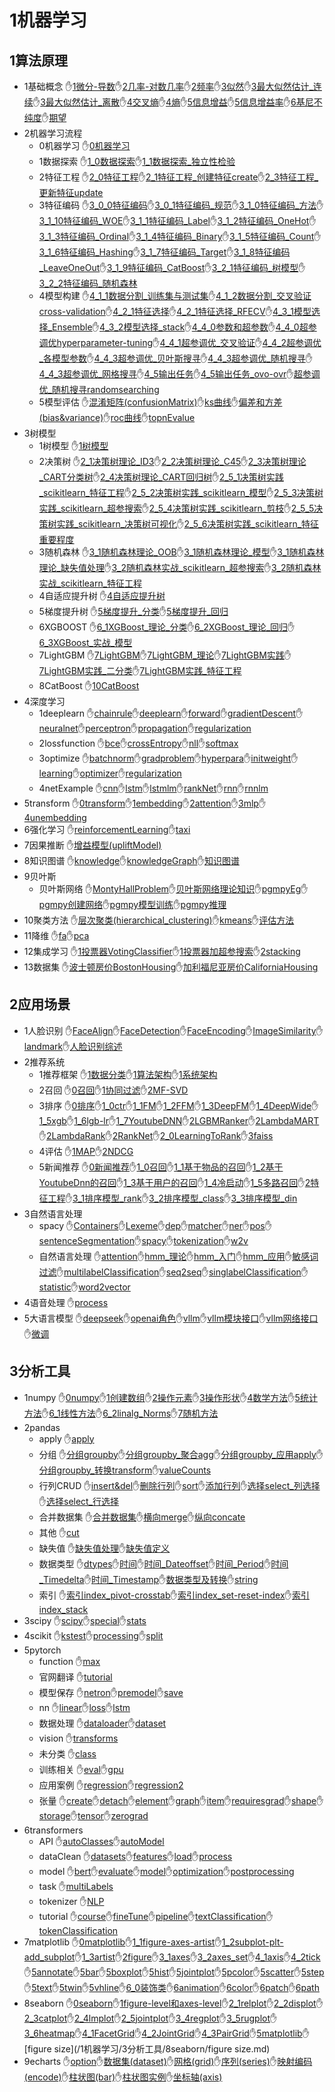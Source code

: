 # 1机器学习
## 1算法原理
- 1基础概念 ✋[1微分-导数](/1机器学习/1算法原理/1基础概念/1微分-导数.md)✋[2几率-对数几率](/1机器学习/1算法原理/1基础概念/2几率-对数几率.md)✋[2频率](/1机器学习/1算法原理/1基础概念/2频率.md)✋[3似然](/1机器学习/1算法原理/1基础概念/3似然.md)✋[3最大似然估计_连续](/1机器学习/1算法原理/1基础概念/3最大似然估计_连续.md)✋[3最大似然估计_离散](/1机器学习/1算法原理/1基础概念/3最大似然估计_离散.md)✋[4交叉熵](/1机器学习/1算法原理/1基础概念/4交叉熵.md)✋[4熵](/1机器学习/1算法原理/1基础概念/4熵.md)✋[5信息增益](/1机器学习/1算法原理/1基础概念/5信息增益.md)✋[5信息增益率](/1机器学习/1算法原理/1基础概念/5信息增益率.md)✋[6基尼不纯度](/1机器学习/1算法原理/1基础概念/6基尼不纯度.md)✋[期望](/1机器学习/1算法原理/1基础概念/期望.md)
- 2机器学习流程
	- 0机器学习 ✋[0机器学习](/1机器学习/1算法原理/2机器学习流程/0机器学习/0机器学习.md)
	- 1数据探索 ✋[1_0数据探索](/1机器学习/1算法原理/2机器学习流程/1数据探索/1_0数据探索.md)✋[1_1数据探索_独立性检验](/1机器学习/1算法原理/2机器学习流程/1数据探索/1_1数据探索_独立性检验.md)
	- 2特征工程 ✋[2_0特征工程](/1机器学习/1算法原理/2机器学习流程/2特征工程/2_0特征工程.md)✋[2_1特征工程_创建特征create](/1机器学习/1算法原理/2机器学习流程/2特征工程/2_1特征工程_创建特征create.md)✋[2_3特征工程_更新特征update](/1机器学习/1算法原理/2机器学习流程/2特征工程/2_3特征工程_更新特征update.md)
	- 3特征编码 ✋[3_0_0特征编码](/1机器学习/1算法原理/2机器学习流程/3特征编码/3_0_0特征编码.md)✋[3_0_1特征编码_规范](/1机器学习/1算法原理/2机器学习流程/3特征编码/3_0_1特征编码_规范.md)✋[3_1_0特征编码_方法](/1机器学习/1算法原理/2机器学习流程/3特征编码/3_1_0特征编码_方法.md)✋[3_1_10特征编码_WOE](/1机器学习/1算法原理/2机器学习流程/3特征编码/3_1_10特征编码_WOE.md)✋[3_1_1特征编码_Label](/1机器学习/1算法原理/2机器学习流程/3特征编码/3_1_1特征编码_Label.md)✋[3_1_2特征编码_OneHot](/1机器学习/1算法原理/2机器学习流程/3特征编码/3_1_2特征编码_OneHot.md)✋[3_1_3特征编码_Ordinal](/1机器学习/1算法原理/2机器学习流程/3特征编码/3_1_3特征编码_Ordinal.md)✋[3_1_4特征编码_Binary](/1机器学习/1算法原理/2机器学习流程/3特征编码/3_1_4特征编码_Binary.md)✋[3_1_5特征编码_Count](/1机器学习/1算法原理/2机器学习流程/3特征编码/3_1_5特征编码_Count.md)✋[3_1_6特征编码_Hashing](/1机器学习/1算法原理/2机器学习流程/3特征编码/3_1_6特征编码_Hashing.md)✋[3_1_7特征编码_Target](/1机器学习/1算法原理/2机器学习流程/3特征编码/3_1_7特征编码_Target.md)✋[3_1_8特征编码_LeaveOneOut](/1机器学习/1算法原理/2机器学习流程/3特征编码/3_1_8特征编码_LeaveOneOut.md)✋[3_1_9特征编码_CatBoost](/1机器学习/1算法原理/2机器学习流程/3特征编码/3_1_9特征编码_CatBoost.md)✋[3_2_1特征编码_树模型](/1机器学习/1算法原理/2机器学习流程/3特征编码/3_2_1特征编码_树模型.md)✋[3_2_2特征编码_随机森林](/1机器学习/1算法原理/2机器学习流程/3特征编码/3_2_2特征编码_随机森林.md)
	- 4模型构建 ✋[4_1_1数据分割_训练集与测试集](/1机器学习/1算法原理/2机器学习流程/4模型构建/4_1_1数据分割_训练集与测试集.md)✋[4_1_2数据分割_交叉验证cross-validation](/1机器学习/1算法原理/2机器学习流程/4模型构建/4_1_2数据分割_交叉验证cross-validation.md)✋[4_2_1特征选择](/1机器学习/1算法原理/2机器学习流程/4模型构建/4_2_1特征选择.md)✋[4_2_1特征选择_RFECV](/1机器学习/1算法原理/2机器学习流程/4模型构建/4_2_1特征选择_RFECV.md)✋[4_3_1模型选择_Ensemble](/1机器学习/1算法原理/2机器学习流程/4模型构建/4_3_1模型选择_Ensemble.md)✋[4_3_2模型选择_stack](/1机器学习/1算法原理/2机器学习流程/4模型构建/4_3_2模型选择_stack.md)✋[4_4_0参数和超参数](/1机器学习/1算法原理/2机器学习流程/4模型构建/4_4_0参数和超参数.md)✋[4_4_0超参调优hyperparameter-tuning](/1机器学习/1算法原理/2机器学习流程/4模型构建/4_4_0超参调优hyperparameter-tuning.md)✋[4_4_1超参调优_交叉验证](/1机器学习/1算法原理/2机器学习流程/4模型构建/4_4_1超参调优_交叉验证.md)✋[4_4_2超参调优_各模型参数](/1机器学习/1算法原理/2机器学习流程/4模型构建/4_4_2超参调优_各模型参数.md)✋[4_4_3超参调优_贝叶斯搜寻](/1机器学习/1算法原理/2机器学习流程/4模型构建/4_4_3超参调优_贝叶斯搜寻.md)✋[4_4_3超参调优_随机搜寻](/1机器学习/1算法原理/2机器学习流程/4模型构建/4_4_3超参调优_随机搜寻.md)✋[4_4_3超参调优_网格搜寻](/1机器学习/1算法原理/2机器学习流程/4模型构建/4_4_3超参调优_网格搜寻.md)✋[4_5输出任务](/1机器学习/1算法原理/2机器学习流程/4模型构建/4_5输出任务.md)✋[4_5输出任务_ovo-ovr](/1机器学习/1算法原理/2机器学习流程/4模型构建/4_5输出任务_ovo-ovr.md)✋[超参调优_随机搜寻randomsearching](/1机器学习/1算法原理/2机器学习流程/4模型构建/超参调优_随机搜寻randomsearching.md)
	- 5模型评估 ✋[混淆矩阵(confusionMatrix)](/1机器学习/1算法原理/2机器学习流程/5模型评估/混淆矩阵(confusionMatrix).md)✋[ks曲线](/1机器学习/1算法原理/2机器学习流程/5模型评估/ks曲线.md)✋[偏差和方差(bias&variance)](/1机器学习/1算法原理/2机器学习流程/5模型评估/偏差和方差(bias&variance).md)✋[roc曲线](/1机器学习/1算法原理/2机器学习流程/5模型评估/roc曲线.md)✋[topnEvalue](/1机器学习/1算法原理/2机器学习流程/5模型评估/topnEvalue.md)
- 3树模型
	- 1树模型 ✋[1树模型](/1机器学习/1算法原理/3树模型/1树模型/1树模型.md)
	- 2决策树 ✋[2_1决策树理论_ID3](/1机器学习/1算法原理/3树模型/2决策树/2_1决策树理论_ID3.md)✋[2_2决策树理论_C45](/1机器学习/1算法原理/3树模型/2决策树/2_2决策树理论_C45.md)✋[2_3决策树理论_CART分类树](/1机器学习/1算法原理/3树模型/2决策树/2_3决策树理论_CART分类树.md)✋[2_4决策树理论_CART回归树](/1机器学习/1算法原理/3树模型/2决策树/2_4决策树理论_CART回归树.md)✋[2_5_1决策树实践_scikitlearn_特征工程](/1机器学习/1算法原理/3树模型/2决策树/2_5_1决策树实践_scikitlearn_特征工程.md)✋[2_5_2决策树实践_scikitlearn_模型](/1机器学习/1算法原理/3树模型/2决策树/2_5_2决策树实践_scikitlearn_模型.md)✋[2_5_3决策树实践_scikitlearn_超参搜索](/1机器学习/1算法原理/3树模型/2决策树/2_5_3决策树实践_scikitlearn_超参搜索.md)✋[2_5_4决策树实践_scikitlearn_剪枝](/1机器学习/1算法原理/3树模型/2决策树/2_5_4决策树实践_scikitlearn_剪枝.md)✋[2_5_5决策树实践_scikitlearn_决策树可视化](/1机器学习/1算法原理/3树模型/2决策树/2_5_5决策树实践_scikitlearn_决策树可视化.md)✋[2_5_6决策树实践_scikitlearn_特征重要程度](/1机器学习/1算法原理/3树模型/2决策树/2_5_6决策树实践_scikitlearn_特征重要程度.md)
	- 3随机森林 ✋[3_1随机森林理论_OOB](/1机器学习/1算法原理/3树模型/3随机森林/3_1随机森林理论_OOB.md)✋[3_1随机森林理论_模型](/1机器学习/1算法原理/3树模型/3随机森林/3_1随机森林理论_模型.md)✋[3_1随机森林理论_缺失值处理](/1机器学习/1算法原理/3树模型/3随机森林/3_1随机森林理论_缺失值处理.md)✋[3_2随机森林实战_scikitlearn_超参搜索](/1机器学习/1算法原理/3树模型/3随机森林/3_2随机森林实战_scikitlearn_超参搜索.md)✋[3_2随机森林实战_scikitlearn_特征工程](/1机器学习/1算法原理/3树模型/3随机森林/3_2随机森林实战_scikitlearn_特征工程.md)
	- 4自适应提升树 ✋[4自适应提升树](/1机器学习/1算法原理/3树模型/4自适应提升树/4自适应提升树.md)
	- 5梯度提升树 ✋[5梯度提升_分类](/1机器学习/1算法原理/3树模型/5梯度提升树/5梯度提升_分类.md)✋[5梯度提升_回归](/1机器学习/1算法原理/3树模型/5梯度提升树/5梯度提升_回归.md)
	- 6XGBOOST ✋[6_1XGBoost_理论_分类](/1机器学习/1算法原理/3树模型/6XGBOOST/6_1XGBoost_理论_分类.md)✋[6_2XGBoost_理论_回归](/1机器学习/1算法原理/3树模型/6XGBOOST/6_2XGBoost_理论_回归.md)✋[6_3XGBoost_实战_模型](/1机器学习/1算法原理/3树模型/6XGBOOST/6_3XGBoost_实战_模型.md)
	- 7LightGBM ✋[7LightGBM](/1机器学习/1算法原理/3树模型/7LightGBM/7LightGBM.md)✋[7LightGBM_理论](/1机器学习/1算法原理/3树模型/7LightGBM/7LightGBM_理论.md)✋[7LightGBM实践](/1机器学习/1算法原理/3树模型/7LightGBM/7LightGBM实践.md)✋[7LightGBM实践_二分类](/1机器学习/1算法原理/3树模型/7LightGBM/7LightGBM实践_二分类.md)✋[7LightGBM实践_特征工程](/1机器学习/1算法原理/3树模型/7LightGBM/7LightGBM实践_特征工程.md)
	- 8CatBoost ✋[10CatBoost](/1机器学习/1算法原理/3树模型/8CatBoost/10CatBoost.md)
- 4深度学习
	- 1deeplearn ✋[chainrule](/1机器学习/1算法原理/4深度学习/1deeplearn/chainrule.md)✋[deeplearn](/1机器学习/1算法原理/4深度学习/1deeplearn/deeplearn.md)✋[forward](/1机器学习/1算法原理/4深度学习/1deeplearn/forward.md)✋[gradientDescent](/1机器学习/1算法原理/4深度学习/1deeplearn/gradientDescent.md)✋[neuralnet](/1机器学习/1算法原理/4深度学习/1deeplearn/neuralnet.md)✋[perceptron](/1机器学习/1算法原理/4深度学习/1deeplearn/perceptron.md)✋[propagation](/1机器学习/1算法原理/4深度学习/1deeplearn/propagation.md)✋[regularization](/1机器学习/1算法原理/4深度学习/1deeplearn/regularization.md)
	- 2lossfunction ✋[bce](/1机器学习/1算法原理/4深度学习/2lossfunction/bce.md)✋[crossEntropy](/1机器学习/1算法原理/4深度学习/2lossfunction/crossEntropy.md)✋[nll](/1机器学习/1算法原理/4深度学习/2lossfunction/nll.md)✋[softmax](/1机器学习/1算法原理/4深度学习/2lossfunction/softmax.md)
	- 3optimize ✋[batchnorm](/1机器学习/1算法原理/4深度学习/3optimize/batchnorm.md)✋[gradproblem](/1机器学习/1算法原理/4深度学习/3optimize/gradproblem.md)✋[hyperpara](/1机器学习/1算法原理/4深度学习/3optimize/hyperpara.md)✋[initweight](/1机器学习/1算法原理/4深度学习/3optimize/initweight.md)✋[learning](/1机器学习/1算法原理/4深度学习/3optimize/learning.md)✋[optimizer](/1机器学习/1算法原理/4深度学习/3optimize/optimizer.md)✋[regularization](/1机器学习/1算法原理/4深度学习/3optimize/regularization.md)
	- 4netExample ✋[cnn](/1机器学习/1算法原理/4深度学习/4netExample/cnn.md)✋[lstm](/1机器学习/1算法原理/4深度学习/4netExample/lstm.md)✋[lstmlm](/1机器学习/1算法原理/4深度学习/4netExample/lstmlm.md)✋[rankNet](/1机器学习/1算法原理/4深度学习/4netExample/rankNet.md)✋[rnn](/1机器学习/1算法原理/4深度学习/4netExample/rnn.md)✋[rnnlm](/1机器学习/1算法原理/4深度学习/4netExample/rnnlm.md)
- 5transform ✋[0transform](/1机器学习/1算法原理/5transform/0transform.md)✋[1embedding](/1机器学习/1算法原理/5transform/1embedding.md)✋[2attention](/1机器学习/1算法原理/5transform/2attention.md)✋[3mlp](/1机器学习/1算法原理/5transform/3mlp.md)✋[4unembedding](/1机器学习/1算法原理/5transform/4unembedding.md)
- 6强化学习 ✋[reinforcementLearning](/1机器学习/1算法原理/6强化学习/reinforcementLearning.md)✋[taxi](/1机器学习/1算法原理/6强化学习/taxi.md)
- 7因果推断 ✋[增益模型(upliftModel)](/1机器学习/1算法原理/7因果推断/增益模型(upliftModel).md)
- 8知识图谱 ✋[knowledge](/1机器学习/1算法原理/8知识图谱/knowledge.md)✋[knowledgeGraph](/1机器学习/1算法原理/8知识图谱/knowledgeGraph.md)✋[知识图谱](/1机器学习/1算法原理/8知识图谱/知识图谱.md)
- 9贝叶斯
	- 贝叶斯网络 ✋[MontyHallProblem](/1机器学习/1算法原理/9贝叶斯/贝叶斯网络/MontyHallProblem.md)✋[贝叶斯网络理论知识](/1机器学习/1算法原理/9贝叶斯/贝叶斯网络/贝叶斯网络理论知识.md)✋[pgmpyEg](/1机器学习/1算法原理/9贝叶斯/贝叶斯网络/pgmpyEg.md)✋[pgmpy创建网络](/1机器学习/1算法原理/9贝叶斯/贝叶斯网络/pgmpy创建网络.md)✋[pgmpy模型训练](/1机器学习/1算法原理/9贝叶斯/贝叶斯网络/pgmpy模型训练.md)✋[pgmpy推理](/1机器学习/1算法原理/9贝叶斯/贝叶斯网络/pgmpy推理.md)
- 10聚类方法 ✋[层次聚类(hierarchical_clustering)](/1机器学习/1算法原理/10聚类方法/层次聚类(hierarchical_clustering).md)✋[kmeans](/1机器学习/1算法原理/10聚类方法/kmeans.md)✋[评估方法](/1机器学习/1算法原理/10聚类方法/评估方法.md)
- 11降维 ✋[fa](/1机器学习/1算法原理/11降维/fa.md)✋[pca](/1机器学习/1算法原理/11降维/pca.md)
- 12集成学习 ✋[1投票器VotingClassifier](/1机器学习/1算法原理/12集成学习/1投票器VotingClassifier.md)✋[1投票器加超参搜索](/1机器学习/1算法原理/12集成学习/1投票器加超参搜索.md)✋[2stacking](/1机器学习/1算法原理/12集成学习/2stacking.md)
- 13数据集 ✋[波士顿房价BostonHousing](/1机器学习/1算法原理/13数据集/波士顿房价BostonHousing.md)✋[加利福尼亚房价CaliforniaHousing](/1机器学习/1算法原理/13数据集/加利福尼亚房价CaliforniaHousing.md)
## 2应用场景
- 1人脸识别 ✋[FaceAlign](/1机器学习/2应用场景/1人脸识别/FaceAlign.md)✋[FaceDetection](/1机器学习/2应用场景/1人脸识别/FaceDetection.md)✋[FaceEncoding](/1机器学习/2应用场景/1人脸识别/FaceEncoding.md)✋[ImageSimilarity](/1机器学习/2应用场景/1人脸识别/ImageSimilarity.md)✋[landmark](/1机器学习/2应用场景/1人脸识别/landmark.md)✋[人脸识别综述](/1机器学习/2应用场景/1人脸识别/人脸识别综述.md)
- 2推荐系统
	- 1推荐框架 ✋[1数据分类](/1机器学习/2应用场景/2推荐系统/1推荐框架/1数据分类.md)✋[1算法架构](/1机器学习/2应用场景/2推荐系统/1推荐框架/1算法架构.md)✋[1系统架构](/1机器学习/2应用场景/2推荐系统/1推荐框架/1系统架构.md)
	- 2召回 ✋[0召回](/1机器学习/2应用场景/2推荐系统/2召回/0召回.md)✋[1协同过滤](/1机器学习/2应用场景/2推荐系统/2召回/1协同过滤.md)✋[2MF-SVD](/1机器学习/2应用场景/2推荐系统/2召回/2MF-SVD.md)
	- 3排序 ✋[0排序](/1机器学习/2应用场景/2推荐系统/3排序/0排序.md)✋[1_0ctr](/1机器学习/2应用场景/2推荐系统/3排序/1_0ctr.md)✋[1_1FM](/1机器学习/2应用场景/2推荐系统/3排序/1_1FM.md)✋[1_2FFM](/1机器学习/2应用场景/2推荐系统/3排序/1_2FFM.md)✋[1_3DeepFM](/1机器学习/2应用场景/2推荐系统/3排序/1_3DeepFM.md)✋[1_4DeepWide](/1机器学习/2应用场景/2推荐系统/3排序/1_4DeepWide.md)✋[1_5xgb](/1机器学习/2应用场景/2推荐系统/3排序/1_5xgb.md)✋[1_6lgb-lr](/1机器学习/2应用场景/2推荐系统/3排序/1_6lgb-lr.md)✋[1_7YoutubeDNN](/1机器学习/2应用场景/2推荐系统/3排序/1_7YoutubeDNN.md)✋[2LGBMRanker](/1机器学习/2应用场景/2推荐系统/3排序/2LGBMRanker.md)✋[2LambdaMART](/1机器学习/2应用场景/2推荐系统/3排序/2LambdaMART.md)✋[2LambdaRank](/1机器学习/2应用场景/2推荐系统/3排序/2LambdaRank.md)✋[2RankNet](/1机器学习/2应用场景/2推荐系统/3排序/2RankNet.md)✋[2_0LearningToRank](/1机器学习/2应用场景/2推荐系统/3排序/2_0LearningToRank.md)✋[3faiss](/1机器学习/2应用场景/2推荐系统/3排序/3faiss.md)
	- 4评估 ✋[1MAP](/1机器学习/2应用场景/2推荐系统/4评估/1MAP.md)✋[2NDCG](/1机器学习/2应用场景/2推荐系统/4评估/2NDCG.md)
	- 5新闻推荐 ✋[0新闻推荐](/1机器学习/2应用场景/2推荐系统/5新闻推荐/0新闻推荐.md)✋[1_0召回](/1机器学习/2应用场景/2推荐系统/5新闻推荐/1_0召回.md)✋[1_1基于物品的召回](/1机器学习/2应用场景/2推荐系统/5新闻推荐/1_1基于物品的召回.md)✋[1_2基于YoutubeDnn的召回](/1机器学习/2应用场景/2推荐系统/5新闻推荐/1_2基于YoutubeDnn的召回.md)✋[1_3基于用户的召回](/1机器学习/2应用场景/2推荐系统/5新闻推荐/1_3基于用户的召回.md)✋[1_4冷启动](/1机器学习/2应用场景/2推荐系统/5新闻推荐/1_4冷启动.md)✋[1_5多路召回](/1机器学习/2应用场景/2推荐系统/5新闻推荐/1_5多路召回.md)✋[2特征工程](/1机器学习/2应用场景/2推荐系统/5新闻推荐/2特征工程.md)✋[3_1排序模型_rank](/1机器学习/2应用场景/2推荐系统/5新闻推荐/3_1排序模型_rank.md)✋[3_2排序模型_class](/1机器学习/2应用场景/2推荐系统/5新闻推荐/3_2排序模型_class.md)✋[3_3排序模型_din](/1机器学习/2应用场景/2推荐系统/5新闻推荐/3_3排序模型_din.md)
- 3自然语言处理
	- spacy ✋[Containers](/1机器学习/2应用场景/3自然语言处理/spacy/Containers.md)✋[Lexeme](/1机器学习/2应用场景/3自然语言处理/spacy/Lexeme.md)✋[dep](/1机器学习/2应用场景/3自然语言处理/spacy/dep.md)✋[matcher](/1机器学习/2应用场景/3自然语言处理/spacy/matcher.md)✋[ner](/1机器学习/2应用场景/3自然语言处理/spacy/ner.md)✋[pos](/1机器学习/2应用场景/3自然语言处理/spacy/pos.md)✋[sentenceSegmentation](/1机器学习/2应用场景/3自然语言处理/spacy/sentenceSegmentation.md)✋[spacy](/1机器学习/2应用场景/3自然语言处理/spacy/spacy.md)✋[tokenization](/1机器学习/2应用场景/3自然语言处理/spacy/tokenization.md)✋[w2v](/1机器学习/2应用场景/3自然语言处理/spacy/w2v.md)
	- 自然语言处理 ✋[attention](/1机器学习/2应用场景/3自然语言处理/自然语言处理/attention.md)✋[hmm_理论](/1机器学习/2应用场景/3自然语言处理/自然语言处理/hmm_理论.md)✋[hmm_入门](/1机器学习/2应用场景/3自然语言处理/自然语言处理/hmm_入门.md)✋[hmm_应用](/1机器学习/2应用场景/3自然语言处理/自然语言处理/hmm_应用.md)✋[敏感词过滤](/1机器学习/2应用场景/3自然语言处理/自然语言处理/敏感词过滤.md)✋[multilabelClassification](/1机器学习/2应用场景/3自然语言处理/自然语言处理/multilabelClassification.md)✋[seq2seq](/1机器学习/2应用场景/3自然语言处理/自然语言处理/seq2seq.md)✋[singlabelClassification](/1机器学习/2应用场景/3自然语言处理/自然语言处理/singlabelClassification.md)✋[statistic](/1机器学习/2应用场景/3自然语言处理/自然语言处理/statistic.md)✋[word2vector](/1机器学习/2应用场景/3自然语言处理/自然语言处理/word2vector.md)
- 4语音处理 ✋[process](/1机器学习/2应用场景/4语音处理/process.md)
- 5大语言模型 ✋[deepseek](/1机器学习/2应用场景/5大语言模型/deepseek.md)✋[openai角色](/1机器学习/2应用场景/5大语言模型/openai角色.md)✋[vllm](/1机器学习/2应用场景/5大语言模型/vllm.md)✋[vllm模块接口](/1机器学习/2应用场景/5大语言模型/vllm模块接口.md)✋[vllm网络接口](/1机器学习/2应用场景/5大语言模型/vllm网络接口.md)✋[微调](/1机器学习/2应用场景/5大语言模型/微调.md)
## 3分析工具
- 1numpy ✋[0numpy](/1机器学习/3分析工具/1numpy/0numpy.md)✋[1创建数组](/1机器学习/3分析工具/1numpy/1创建数组.md)✋[2操作元素](/1机器学习/3分析工具/1numpy/2操作元素.md)✋[3操作形状](/1机器学习/3分析工具/1numpy/3操作形状.md)✋[4数学方法](/1机器学习/3分析工具/1numpy/4数学方法.md)✋[5统计方法](/1机器学习/3分析工具/1numpy/5统计方法.md)✋[6_1线性方法](/1机器学习/3分析工具/1numpy/6_1线性方法.md)✋[6_2linalg_Norms](/1机器学习/3分析工具/1numpy/6_2linalg_Norms.md)✋[7随机方法](/1机器学习/3分析工具/1numpy/7随机方法.md)
- 2pandas
	- apply ✋[apply](/1机器学习/3分析工具/2pandas/apply/apply.md)
	- 分组 ✋[分组groupby](/1机器学习/3分析工具/2pandas/分组/分组groupby.md)✋[分组groupby_聚合agg](/1机器学习/3分析工具/2pandas/分组/分组groupby_聚合agg.md)✋[分组groupby_应用apply](/1机器学习/3分析工具/2pandas/分组/分组groupby_应用apply.md)✋[分组groupby_转换transform](/1机器学习/3分析工具/2pandas/分组/分组groupby_转换transform.md)✋[valueCounts](/1机器学习/3分析工具/2pandas/分组/valueCounts.md)
	- 行列CRUD ✋[insert&del](/1机器学习/3分析工具/2pandas/行列CRUD/insert&del.md)✋[删除行列](/1机器学习/3分析工具/2pandas/行列CRUD/删除行列.md)✋[sort](/1机器学习/3分析工具/2pandas/行列CRUD/sort.md)✋[添加行列](/1机器学习/3分析工具/2pandas/行列CRUD/添加行列.md)✋[选择select_列选择](/1机器学习/3分析工具/2pandas/行列CRUD/选择select_列选择.md)✋[选择select_行选择](/1机器学习/3分析工具/2pandas/行列CRUD/选择select_行选择.md)
	- 合并数据集 ✋[合并数据集](/1机器学习/3分析工具/2pandas/合并数据集/合并数据集.md)✋[横向merge](/1机器学习/3分析工具/2pandas/合并数据集/横向merge.md)✋[纵向concate](/1机器学习/3分析工具/2pandas/合并数据集/纵向concate.md)
	- 其他 ✋[cut](/1机器学习/3分析工具/2pandas/其他/cut.md)
	- 缺失值 ✋[缺失值处理](/1机器学习/3分析工具/2pandas/缺失值/缺失值处理.md)✋[缺失值定义](/1机器学习/3分析工具/2pandas/缺失值/缺失值定义.md)
	- 数据类型 ✋[dtypes](/1机器学习/3分析工具/2pandas/数据类型/dtypes.md)✋[时间](/1机器学习/3分析工具/2pandas/数据类型/时间.md)✋[时间_Dateoffset](/1机器学习/3分析工具/2pandas/数据类型/时间_Dateoffset.md)✋[时间_Period](/1机器学习/3分析工具/2pandas/数据类型/时间_Period.md)✋[时间_Timedelta](/1机器学习/3分析工具/2pandas/数据类型/时间_Timedelta.md)✋[时间_Timestamp](/1机器学习/3分析工具/2pandas/数据类型/时间_Timestamp.md)✋[数据类型及转换](/1机器学习/3分析工具/2pandas/数据类型/数据类型及转换.md)✋[string](/1机器学习/3分析工具/2pandas/数据类型/string.md)
	- 索引 ✋[索引index_pivot-crosstab](/1机器学习/3分析工具/2pandas/索引/索引index_pivot-crosstab.md)✋[索引index_set-reset-index](/1机器学习/3分析工具/2pandas/索引/索引index_set-reset-index.md)✋[索引index_stack](/1机器学习/3分析工具/2pandas/索引/索引index_stack.md)
- 3scipy ✋[scipy](/1机器学习/3分析工具/3scipy/scipy.md)✋[special](/1机器学习/3分析工具/3scipy/special.md)✋[stats](/1机器学习/3分析工具/3scipy/stats.md)
- 4scikit ✋[kstest](/1机器学习/3分析工具/4scikit/kstest.md)✋[processing](/1机器学习/3分析工具/4scikit/processing.md)✋[split](/1机器学习/3分析工具/4scikit/split.md)
- 5pytorch
	- function ✋[max](/1机器学习/3分析工具/5pytorch/function/max.md)
	- 官网翻译 ✋[tutorial](/1机器学习/3分析工具/5pytorch/官网翻译/tutorial.md)
	- 模型保存 ✋[netron](/1机器学习/3分析工具/5pytorch/模型保存/netron.md)✋[premodel](/1机器学习/3分析工具/5pytorch/模型保存/premodel.md)✋[save](/1机器学习/3分析工具/5pytorch/模型保存/save.md)
	- nn ✋[linear](/1机器学习/3分析工具/5pytorch/nn/linear.md)✋[loss](/1机器学习/3分析工具/5pytorch/nn/loss.md)✋[lstm](/1机器学习/3分析工具/5pytorch/nn/lstm.md)
	- 数据处理 ✋[dataloader](/1机器学习/3分析工具/5pytorch/数据处理/dataloader.md)✋[dataset](/1机器学习/3分析工具/5pytorch/数据处理/dataset.md)
	- vision ✋[transforms](/1机器学习/3分析工具/5pytorch/vision/transforms.md)
	- 未分类 ✋[class](/1机器学习/3分析工具/5pytorch/未分类/class.md)
	- 训练相关 ✋[eval](/1机器学习/3分析工具/5pytorch/训练相关/eval.md)✋[gpu](/1机器学习/3分析工具/5pytorch/训练相关/gpu.md)
	- 应用案例 ✋[regression](/1机器学习/3分析工具/5pytorch/应用案例/regression.md)✋[regression2](/1机器学习/3分析工具/5pytorch/应用案例/regression2.md)
	- 张量 ✋[create](/1机器学习/3分析工具/5pytorch/张量/create.md)✋[detach](/1机器学习/3分析工具/5pytorch/张量/detach.md)✋[element](/1机器学习/3分析工具/5pytorch/张量/element.md)✋[graph](/1机器学习/3分析工具/5pytorch/张量/graph.md)✋[item](/1机器学习/3分析工具/5pytorch/张量/item.md)✋[requiresgrad](/1机器学习/3分析工具/5pytorch/张量/requiresgrad.md)✋[shape](/1机器学习/3分析工具/5pytorch/张量/shape.md)✋[storage](/1机器学习/3分析工具/5pytorch/张量/storage.md)✋[tensor](/1机器学习/3分析工具/5pytorch/张量/tensor.md)✋[zerograd](/1机器学习/3分析工具/5pytorch/张量/zerograd.md)
- 6transformers
	- API ✋[autoClasses](/1机器学习/3分析工具/6transformers/API/autoClasses.md)✋[autoModel](/1机器学习/3分析工具/6transformers/API/autoModel.md)
	- dataClean ✋[datasets](/1机器学习/3分析工具/6transformers/dataClean/datasets.md)✋[features](/1机器学习/3分析工具/6transformers/dataClean/features.md)✋[load](/1机器学习/3分析工具/6transformers/dataClean/load.md)✋[process](/1机器学习/3分析工具/6transformers/dataClean/process.md)
	- model ✋[bert](/1机器学习/3分析工具/6transformers/model/bert.md)✋[evaluate](/1机器学习/3分析工具/6transformers/model/evaluate.md)✋[model](/1机器学习/3分析工具/6transformers/model/model.md)✋[optimization](/1机器学习/3分析工具/6transformers/model/optimization.md)✋[postprocessing](/1机器学习/3分析工具/6transformers/model/postprocessing.md)
	- task ✋[multiLabels](/1机器学习/3分析工具/6transformers/task/multiLabels.md)
	- tokenizer ✋[NLP](/1机器学习/3分析工具/6transformers/tokenizer/NLP.md)
	- tutorial ✋[course](/1机器学习/3分析工具/6transformers/tutorial/course.md)✋[fineTune](/1机器学习/3分析工具/6transformers/tutorial/fineTune.md)✋[pipeline](/1机器学习/3分析工具/6transformers/tutorial/pipeline.md)✋[textClassification](/1机器学习/3分析工具/6transformers/tutorial/textClassification.md)✋[tokenClassification](/1机器学习/3分析工具/6transformers/tutorial/tokenClassification.md)
- 7matplotlib ✋[0matplotlib](/1机器学习/3分析工具/7matplotlib/0matplotlib.md)✋[1_1figure-axes-artist](/1机器学习/3分析工具/7matplotlib/1_1figure-axes-artist.md)✋[1_2subplot-plt-add_subplot](/1机器学习/3分析工具/7matplotlib/1_2subplot-plt-add_subplot.md)✋[1_3artist](/1机器学习/3分析工具/7matplotlib/1_3artist.md)✋[2figure](/1机器学习/3分析工具/7matplotlib/2figure.md)✋[3_1axes](/1机器学习/3分析工具/7matplotlib/3_1axes.md)✋[3_2axes_set](/1机器学习/3分析工具/7matplotlib/3_2axes_set.md)✋[4_1axis](/1机器学习/3分析工具/7matplotlib/4_1axis.md)✋[4_2tick](/1机器学习/3分析工具/7matplotlib/4_2tick.md)✋[5annotate](/1机器学习/3分析工具/7matplotlib/5annotate.md)✋[5bar](/1机器学习/3分析工具/7matplotlib/5bar.md)✋[5boxplot](/1机器学习/3分析工具/7matplotlib/5boxplot.md)✋[5hist](/1机器学习/3分析工具/7matplotlib/5hist.md)✋[5jointplot](/1机器学习/3分析工具/7matplotlib/5jointplot.md)✋[5pcolor](/1机器学习/3分析工具/7matplotlib/5pcolor.md)✋[5scatter](/1机器学习/3分析工具/7matplotlib/5scatter.md)✋[5step](/1机器学习/3分析工具/7matplotlib/5step.md)✋[5text](/1机器学习/3分析工具/7matplotlib/5text.md)✋[5twin](/1机器学习/3分析工具/7matplotlib/5twin.md)✋[5vhline](/1机器学习/3分析工具/7matplotlib/5vhline.md)✋[6_0装饰类](/1机器学习/3分析工具/7matplotlib/6_0装饰类.md)✋[6animation](/1机器学习/3分析工具/7matplotlib/6animation.md)✋[6color](/1机器学习/3分析工具/7matplotlib/6color.md)✋[6patch](/1机器学习/3分析工具/7matplotlib/6patch.md)✋[6path](/1机器学习/3分析工具/7matplotlib/6path.md)
- 8seaborn ✋[0seaborn](/1机器学习/3分析工具/8seaborn/0seaborn.md)✋[1figure-level和axes-level](/1机器学习/3分析工具/8seaborn/1figure-level和axes-level.md)✋[2_1relplot](/1机器学习/3分析工具/8seaborn/2_1relplot.md)✋[2_2displot](/1机器学习/3分析工具/8seaborn/2_2displot.md)✋[2_3catplot](/1机器学习/3分析工具/8seaborn/2_3catplot.md)✋[2_4lmplot](/1机器学习/3分析工具/8seaborn/2_4lmplot.md)✋[2_5jointplot](/1机器学习/3分析工具/8seaborn/2_5jointplot.md)✋[3_4regplot](/1机器学习/3分析工具/8seaborn/3_4regplot.md)✋[3_5rugplot](/1机器学习/3分析工具/8seaborn/3_5rugplot.md)✋[3_6heatmap](/1机器学习/3分析工具/8seaborn/3_6heatmap.md)✋[4_1FacetGrid](/1机器学习/3分析工具/8seaborn/4_1FacetGrid.md)✋[4_2JointGrid](/1机器学习/3分析工具/8seaborn/4_2JointGrid.md)✋[4_3PairGrid](/1机器学习/3分析工具/8seaborn/4_3PairGrid.md)✋[5matplotlib](/1机器学习/3分析工具/8seaborn/5matplotlib.md)✋[figure size](/1机器学习/3分析工具/8seaborn/figure size.md)
- 9echarts ✋[option](/1机器学习/3分析工具/9echarts/option.md)✋[数据集(dataset)](/1机器学习/3分析工具/9echarts/数据集(dataset).md)✋[网格(grid)](/1机器学习/3分析工具/9echarts/网格(grid).md)✋[序列(series)](/1机器学习/3分析工具/9echarts/序列(series).md)✋[映射编码(encode)](/1机器学习/3分析工具/9echarts/映射编码(encode).md)✋[柱状图(bar)](/1机器学习/3分析工具/9echarts/柱状图(bar).md)✋[柱状图实例](/1机器学习/3分析工具/9echarts/柱状图实例.md)✋[坐标轴(axis)](/1机器学习/3分析工具/9echarts/坐标轴(axis).md)
